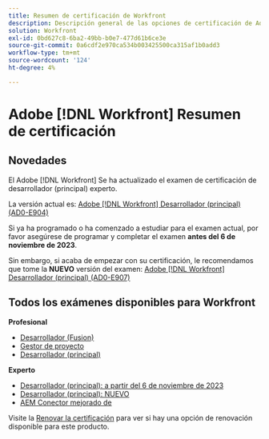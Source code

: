 ```yaml
---
title: Resumen de certificación de Workfront
description: Descripción general de las opciones de certificación de Adobe Workfront
solution: Workfront
exl-id: 0bd627c8-6ba2-49bb-b0e7-477d61b6ce3e
source-git-commit: 0a6cdf2e970ca534b003425500ca315af1b0add3
workflow-type: tm+mt
source-wordcount: '124'
ht-degree: 4%

---
```


# Adobe [!DNL Workfront] Resumen de certificación

## Novedades

El Adobe [!DNL Workfront] Se ha actualizado el examen de certificación de desarrollador (principal) experto.

La versión actual es: [Adobe [!DNL Workfront] Desarrollador (principal) (AD0-E904)](/help/certifications/aw/aw-core-e-developer.md)

Si ya ha programado o ha comenzado a estudiar para el examen actual, por favor asegúrese de programar y completar el examen **antes del 6 de noviembre de 2023**.

Sin embargo, si acaba de empezar con su certificación, le recomendamos que tome la **NUEVO** versión del examen: [Adobe [!DNL Workfront] Desarrollador (principal) (AD0-E907)](/help/certifications/aw/aw-core-e-developer-23-08.md)

## Todos los exámenes disponibles para Workfront

**Profesional**

* [Desarrollador (Fusion)](/help/certifications/aw/aw-fusion-p-developer.md) <!--AD0-E902-->
* [Gestor de proyecto](/help/certifications/aw/aw-p-project-manager.md) <!--AD0-E903-->
* [Desarrollador (principal)](/help/certifications/aw/aw-core-p-developer.md) <!--AD0-E905-->

**Experto**

* [Desarrollador (principal): a partir del 6 de noviembre de 2023](/help/certifications/aw/aw-core-e-developer.md) <!--AD0-E904-->
* [Desarrollador (principal): NUEVO](/help/certifications/aw/aw-core-e-developer-23-08.md) <!--AD0-E907-->
* [AEM Conector mejorado de](/help/certifications/aw/aw-aem-e-connector.md) <!--AD0-E906-->

Visite la [Renovar la certificación](/help/certifications/renew.md) para ver si hay una opción de renovación disponible para este producto.
